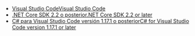 * [<span data-ttu-id="55427-101">Visual Studio Code</span><span class="sxs-lookup"><span data-stu-id="55427-101">Visual Studio Code</span></span>](https://code.visualstudio.com/download)
* [<span data-ttu-id="55427-102">.NET Core SDK 2.2 o posterior</span><span class="sxs-lookup"><span data-stu-id="55427-102">.NET Core SDK 2.2 or later</span></span>](https://www.microsoft.com/net/download/all)
* [<span data-ttu-id="55427-103">C# para Visual Studio Code versión 1.17.1 o posterior</span><span class="sxs-lookup"><span data-stu-id="55427-103">C# for Visual Studio Code version 1.17.1 or later</span></span>](https://marketplace.visualstudio.com/items?itemName=ms-vscode.csharp)